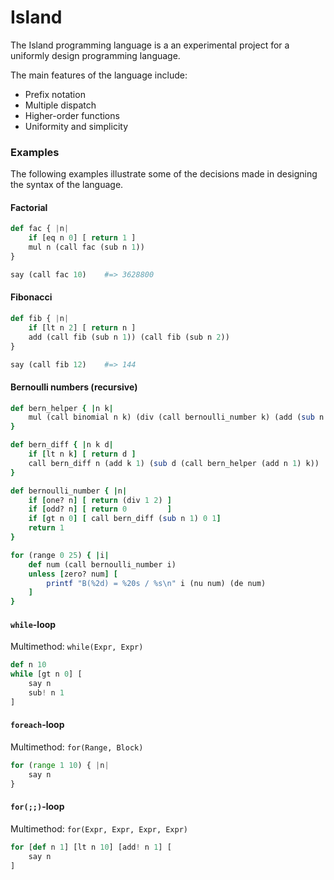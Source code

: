 # Island

The Island programming language is a an experimental project for a uniformly design programming language.

The main features of the language include:

* Prefix notation
* Multiple dispatch
* Higher-order functions
* Uniformity and simplicity

### Examples

The following examples illustrate some of the decisions made in designing the syntax of the language.

#### Factorial

```python
def fac { |n|
    if [eq n 0] [ return 1 ]
    mul n (call fac (sub n 1))
}

say (call fac 10)    #=> 3628800
```

#### Fibonacci

```python
def fib { |n|
    if [lt n 2] [ return n ]
    add (call fib (sub n 1)) (call fib (sub n 2))
}

say (call fib 12)    #=> 144
```

#### Bernoulli numbers (recursive)

```ruby
def bern_helper { |n k|
    mul (call binomial n k) (div (call bernoulli_number k) (add (sub n k) 1))
}

def bern_diff { |n k d|
    if [lt n k] [ return d ]
    call bern_diff n (add k 1) (sub d (call bern_helper (add n 1) k))
}

def bernoulli_number { |n|
    if [one? n] [ return (div 1 2) ]
    if [odd? n] [ return 0         ]
    if [gt n 0] [ call bern_diff (sub n 1) 0 1]
    return 1
}

for (range 0 25) { |i|
    def num (call bernoulli_number i)
    unless [zero? num] [
        printf "B(%2d) = %20s / %s\n" i (nu num) (de num)
    ]
}
```

#### `while`-loop

Multimethod: `while(Expr, Expr)`

```python
def n 10
while [gt n 0] [
    say n
    sub! n 1
]
```

#### `foreach`-loop

Multimethod: `for(Range, Block)`

```python
for (range 1 10) { |n|
    say n
}
```

#### `for(;;)`-loop

Multimethod: `for(Expr, Expr, Expr, Expr)`

```python
for [def n 1] [lt n 10] [add! n 1] [
    say n
]
```
